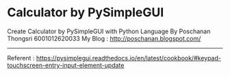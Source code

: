 # Calculator by PySimpleGUI
Create Calculator by PySimpleGUI with Python Language
By Poschanan Thongsri 6001012620033
My Blog : http://poschanan.blogspot.com/

----------------------------------------------------------
Referent : https://pysimplegui.readthedocs.io/en/latest/cookbook/#keypad-touchscreen-entry-input-element-update
